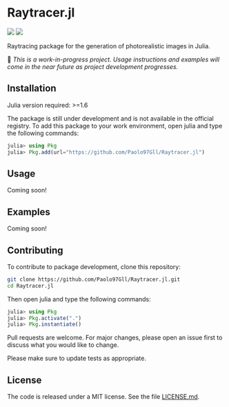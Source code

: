 # Raytracer.jl

![][julia-version] ![][status]

[julia-version]: https://img.shields.io/badge/julia_version-v1.6-9558B2?style=for-the-badge&logo=julia
[status]: https://img.shields.io/badge/status-work--in--progress-ba8a11?style=for-the-badge

Raytracing package for the generation of photorealistic images in Julia.

🚧 _This is a work-in-progress project. Usage instructions and examples will come in the near future as project development progresses._

## Installation

Julia version required: >=1.6

The package is still under development and is not available in the official registry. To add this package to your work environment, open julia and type the following commands:

```julia
julia> using Pkg
julia> Pkg.add(url="https://github.com/Paolo97Gll/Raytracer.jl")
```

## Usage

Coming soon!

## Examples

Coming soon!

## Contributing

To contribute to package development, clone this repository:

```bash
git clone https://github.com/Paolo97Gll/Raytracer.jl.git
cd Raytracer.jl
```

Then open julia and type the following commands:

```julia
julia> using Pkg
julia> Pkg.activate(".")
julia> Pkg.instantiate()
```

Pull requests are welcome. For major changes, please open an issue first to discuss what you would like to change.

Please make sure to update tests as appropriate.

## License

The code is released under a MIT license. See the file [LICENSE.md](./LICENSE.md).
